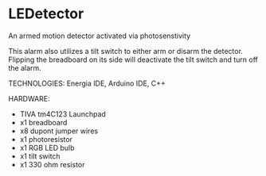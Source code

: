 # LEDetector
An armed motion detector activated via photosenstivity

This alarm also utilizes a tilt switch to either arm or disarm the detector. 
Flipping the breadboard on its side will deactivate the tilt switch and turn 
off the alarm.

TECHNOLOGIES: Energia IDE, Arduino IDE, C++

HARDWARE:
- TIVA tm4C123 Launchpad
- x1 breadboard
- x8 dupont jumper wires
- x1 photoresistor
- x1 RGB LED bulb
- x1 tilt switch
- x1 330 ohm resistor
